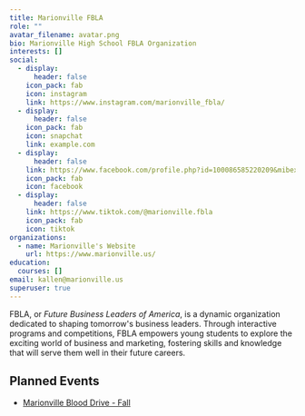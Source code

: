 ```yaml
---
title: Marionville FBLA
role: ""
avatar_filename: avatar.png
bio: Marionville High School FBLA Organization
interests: []
social:
  - display:
      header: false
    icon_pack: fab
    icon: instagram
    link: https://www.instagram.com/marionville_fbla/
  - display:
      header: false
    icon_pack: fab
    icon: snapchat
    link: example.com
  - display:
      header: false
    link: https://www.facebook.com/profile.php?id=100086585220209&mibextid=LQQJ4d
    icon_pack: fab
    icon: facebook
  - display:
      header: false
    link: https://www.tiktok.com/@marionville.fbla
    icon_pack: fab
    icon: tiktok
organizations:
  - name: Marionville's Website
    url: https://www.marionville.us/
education:
  courses: []
email: kallen@marionville.us
superuser: true
---
```

<!--StartFragment-->

FBLA, or *Future Business Leaders of America*, is a dynamic organization dedicated to shaping tomorrow's business leaders. Through interactive programs and competitions, FBLA empowers young students to explore the exciting world of business and marketing, fostering skills and knowledge that will serve them well in their future careers.

## Planned Events

* [Marionville Blood Drive - Fall](https://marionville-fbla.netlify.app/talk/marionville-blood-drive-fall/)

<!--EndFragment-->